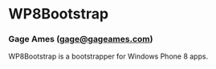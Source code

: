 # WP8Bootstrap
### Gage Ames (gage@gageames.com)

WP8Bootstrap is a bootstrapper for Windows Phone 8 apps.
